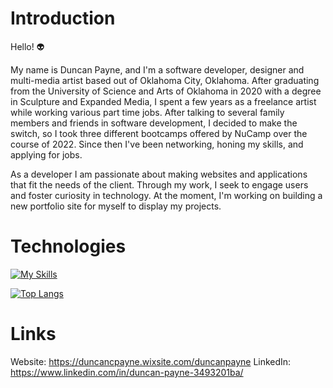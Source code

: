 # Introduction

Hello! :alien:

My name is Duncan Payne, and I'm a software developer, designer and multi-media artist based out of Oklahoma City, Oklahoma. After graduating from the University of Science and Arts of Oklahoma in 2020 with a degree in Sculpture and Expanded Media, I spent a few years as a freelance artist while working various part time jobs. After talking to several family members and friends in software development, I decided to make the switch, so I took three different bootcamps offered by NuCamp over the course of 2022. Since then I've been networking, honing my skills, and applying for jobs.

As a developer I am passionate about making websites and applications that fit the needs of the client. Through my work, I seek to engage users and foster curiosity in technology. At the moment, I'm working on building a new portfolio site for myself to display my projects.

# Technologies

[![My Skills](https://skillicons.dev/icons?i=js,html,css,androidstudio,blender,bootstrap,discord,django,docker,express,firebase,flask,git,github,ai,instagram,jquery,linkedin,materialui,mongodb,mysql,nextjs,nodejs,postgres,postman,react,redux,sass,stackoverflow,svg,tailwind,ts,vercel,vscode,xd)](https://skillicons.dev)


[![Top Langs](https://github-readme-stats.vercel.app/api/top-langs/?username=OnlyDuncan)](https://github.com/anuraghazra/github-readme-stats)

# Links

Website: https://duncancpayne.wixsite.com/duncanpayne
LinkedIn: https://www.linkedin.com/in/duncan-payne-3493201ba/
